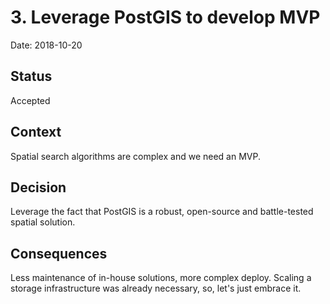 # 3. Leverage PostGIS to develop MVP

Date: 2018-10-20

## Status

Accepted

## Context

Spatial search algorithms are complex and we need an MVP.

## Decision

Leverage the fact that PostGIS is a robust, open-source and
battle-tested spatial solution.

## Consequences

Less maintenance of in-house solutions, more complex deploy. Scaling a
storage infrastructure was already necessary, so, let's just embrace it.
